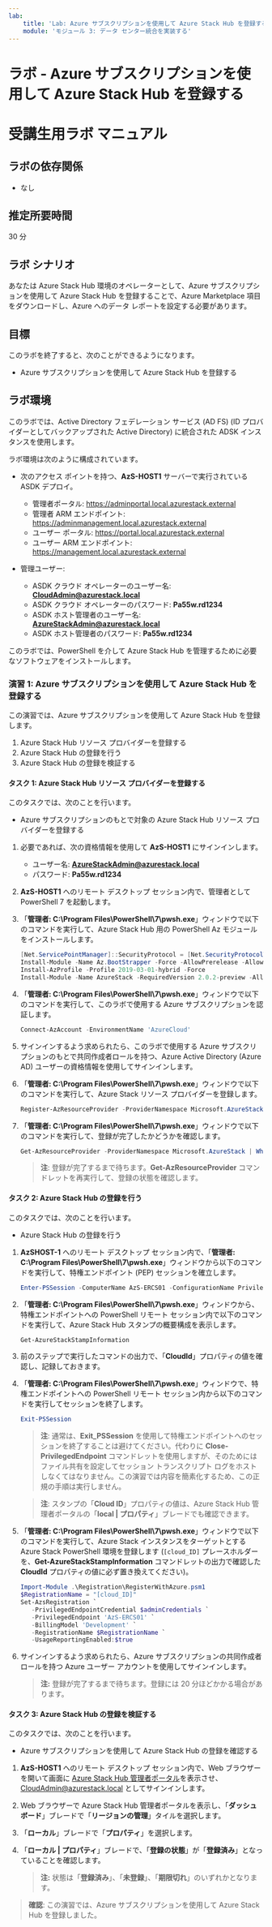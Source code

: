 ```yaml
---
lab:
    title: 'Lab: Azure サブスクリプションを使用して Azure Stack Hub を登録する'
    module: 'モジュール 3: データ センター統合を実装する'
---
```


# ラボ - Azure サブスクリプションを使用して Azure Stack Hub を登録する
# 受講生用ラボ マニュアル

## ラボの依存関係

- なし

## 推定所要時間

30 分

## ラボ シナリオ

あなたは Azure Stack Hub 環境のオペレーターとして、Azure サブスクリプションを使用して Azure Stack Hub を登録することで、Azure Marketplace 項目をダウンロードし、Azure へのデータ レポートを設定する必要があります。 

## 目標

このラボを終了すると、次のことができるようになります。

- Azure サブスクリプションを使用して Azure Stack Hub を登録する 

## ラボ環境 

このラボでは、Active Directory フェデレーション サービス (AD FS) (ID プロバイダーとしてバックアップされた Active Directory) に統合された ADSK インスタンスを使用します。 

ラボ環境は次のように構成されています。

- 次のアクセス ポイントを持つ、**AzS-HOST1** サーバーで実行されている ASDK デプロイ。

  - 管理者ポータル: https://adminportal.local.azurestack.external
  - 管理者 ARM エンドポイント: https://adminmanagement.local.azurestack.external
  - ユーザー ポータル: https://portal.local.azurestack.external
  - ユーザー ARM エンドポイント: https://management.local.azurestack.external

- 管理ユーザー:

  - ASDK クラウド オペレーターのユーザー名: **CloudAdmin@azurestack.local**
  - ASDK クラウド オペレーターのパスワード: **Pa55w.rd1234**
  - ASDK ホスト管理者のユーザー名: **AzureStackAdmin@azurestack.local**
  - ASDK ホスト管理者のパスワード: **Pa55w.rd1234**

このラボでは、PowerShell を介して Azure Stack Hub を管理するために必要なソフトウェアをインストールします。 


### 演習 1: Azure サブスクリプションを使用して Azure Stack Hub を登録する

この演習では、Azure サブスクリプションを使用して Azure Stack Hub を登録します。

1. Azure Stack Hub リソース プロバイダーを登録する
1. Azure Stack Hub の登録を行う
1. Azure Stack Hub の登録を検証する

#### タスク 1: Azure Stack Hub リソース プロバイダーを登録する

このタスクでは、次のことを行います。

- Azure サブスクリプションのもとで対象の Azure Stack Hub リソース プロバイダーを登録する

1. 必要であれば、次の資格情報を使用して **AzS-HOST1** にサインインします。

    - ユーザー名: **AzureStackAdmin@azurestack.local**
    - パスワード: **Pa55w.rd1234**

1. **AzS-HOST1** へのリモート デスクトップ セッション内で、管理者として PowerShell 7 を起動します。
1. 「**管理者: C:\Program Files\PowerShell\7\pwsh.exe**」ウィンドウで以下のコマンドを実行して、Azure Stack Hub 用の PowerShell Az モジュールをインストールします。

    ```powershell
    [Net.ServicePointManager]::SecurityProtocol = [Net.SecurityProtocolType]::Tls12
    Install-Module -Name Az.BootStrapper -Force -AllowPrerelease -AllowClobber
    Install-AzProfile -Profile 2019-03-01-hybrid -Force
    Install-Module -Name AzureStack -RequiredVersion 2.0.2-preview -AllowPrerelease
    ```

1. 「**管理者: C:\Program Files\PowerShell\7\pwsh.exe**」ウィンドウで以下のコマンドを実行して、このラボで使用する Azure サブスクリプションを認証します。

    ```powershell
    Connect-AzAccount -EnvironmentName 'AzureCloud'
    ```

1. サインインするよう求められたら、このラボで使用する Azure サブスクリプションのもとで共同作成者ロールを持つ、Azure Active Directory (Azure AD) ユーザーの資格情報を使用してサインインします。
1. 「**管理者: C:\Program Files\PowerShell\7\pwsh.exe**」ウィンドウで以下のコマンドを実行して、Azure Stack リソース プロバイダーを登録します。

    ```powershell
    Register-AzResourceProvider -ProviderNamespace Microsoft.AzureStack
    ```

1. 「**管理者: C:\Program Files\PowerShell\7\pwsh.exe**」ウィンドウで以下のコマンドを実行して、登録が完了したかどうかを確認します。

    ```powershell
    Get-AzResourceProvider -ProviderNamespace Microsoft.AzureStack | Where-Object {$_.RegistrationState -eq 'Registered'}
    ```

    >**注**: 登録が完了するまで待ちます。**Get-AzResourceProvider** コマンドレットを再実行して、登録の状態を確認します。


#### タスク 2: Azure Stack Hub の登録を行う

このタスクでは、次のことを行います。

- Azure Stack Hub の登録を行う

1. **AzSHOST-1** へのリモート デスクトップ セッション内で、「**管理者: C:\Program Files\PowerShell\7\pwsh.exe**」ウィンドウから以下のコマンドを実行して、特権エンドポイント (PEP) セッションを確立します。

    ```powershell
    Enter-PSSession -ComputerName AzS-ERCS01 -ConfigurationName PrivilegedEndpoint
    ```

1. 「**管理者: C:\Program Files\PowerShell\7\pwsh.exe**」ウィンドウから、特権エンドポイントへの PowerShell リモート セッション内で以下のコマンドを実行して、Azure Stack Hub スタンプの概要構成を表示します。

    ```powershell
    Get-AzureStackStampInformation
    ```

1. 前のステップで実行したコマンドの出力で、「**CloudId**」プロパティの値を確認し、記録しておきます。
1. 「**管理者: C:\Program Files\PowerShell\7\pwsh.exe**」ウィンドウで、特権エンドポイントへの PowerShell リモート セッション内から以下のコマンドを実行してセッションを終了します。

    ```powershell
    Exit-PSSession
    ```

    >**注**: 通常は、**Exit_PSSession** を使用して特権エンドポイントへのセッションを終了することは避けてください。代わりに **Close-PrivilegedEndpoint** コマンドレットを使用しますが、そのためにはファイル共有を設定してセッション トランスクリプト ログをホストしなくてはなりません。この演習では内容を簡素化するため、この正規の手順は実行しません。

    >**注**: スタンプの「**Cloud ID**」プロパティの値は、Azure Stack Hub 管理者ポータルの「**local \| プロパティ**」ブレードでも確認できます。

1. 「**管理者: C:\Program Files\PowerShell\7\pwsh.exe**」ウィンドウで以下のコマンドを実行して、Azure Stack インスタンスをターゲットとする Azure Stack PowerShell 環境を登録します (`[cloud_ID]` プレースホルダーを、**Get-AzureStackStampInformation** コマンドレットの出力で確認した **CloudId** プロパティの値に必ず置き換えてください)。

    ```powershell
    Import-Module .\Registration\RegisterWithAzure.psm1
    $RegistrationName = "[cloud_ID]"
    Set-AzsRegistration `
       -PrivilegedEndpointCredential $adminCredentials `
       -PrivilegedEndpoint 'AzS-ERCS01' `
       -BillingModel 'Development' `
       -RegistrationName $RegistrationName `
       -UsageReportingEnabled:$true
    ```

1. サインインするよう求められたら、Azure サブスクリプションの共同作成者ロールを持つ Azure ユーザー アカウントを使用してサインインします。

    > **注:** 登録が完了するまで待ちます。登録には 20 分ほどかかる場合があります。


#### タスク 3: Azure Stack Hub の登録を検証する

このタスクでは、次のことを行います。

- Azure サブスクリプションを使用して Azure Stack Hub の登録を確認する

1. **AzS-HOST1** へのリモート デスクトップ セッション内で、Web ブラウザーを開いて画面に [Azure Stack Hub 管理者ポータル](https://adminportal.local.azurestack.external/)を表示させ、CloudAdmin@azurestack.local としてサインインします。
1. Web ブラウザーで Azure Stack Hub 管理者ポータルを表示し、「**ダッシュボード**」ブレードで「**リージョンの管理**」タイルを選択します。
1. 「**ローカル**」ブレードで「**プロパティ**」を選択します。 
1. 「**ローカル \| プロパティ**」ブレードで、「**登録の状態**」が「**登録済み**」となっていることを確認します。 

    > **注:** 状態は「**登録済み**」、「**未登録**」、「**期限切れ**」のいずれかとなります。

>**確認**: この演習では、Azure サブスクリプションを使用して Azure Stack Hub を登録しました。
